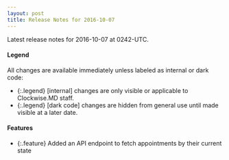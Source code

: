 ```yaml
---
layout: post
title: Release Notes for 2016-10-07
---
```


Latest release notes for 2016-10-07 at 0242-UTC.

<div class='legend' markdown='1'>

#### Legend

All changes are available immediately unless labeled as internal or dark code:

- {:.legend} [internal] changes are only visible or applicable to Clockwise.MD staff.
- {:.legend} [dark code] changes are hidden from general use until made visible at a later date.

</div>

<div class='features' markdown='1'>

#### Features

- {:.feature} Added an API endpoint to fetch appointments by their current state

</div>

